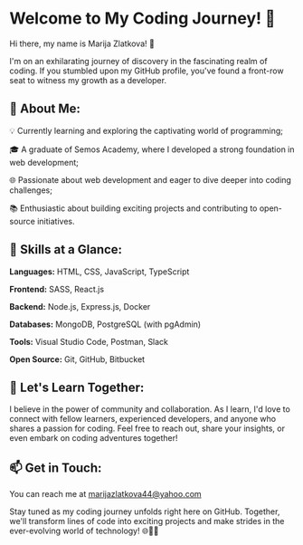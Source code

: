 # Welcome to My Coding Journey! 🚀 

Hi there, my name is Marija Zlatkova! 👋

I'm on an exhilarating journey of discovery in the fascinating realm of coding. If you stumbled upon my GitHub profile, you've found a front-row seat to witness my growth as a developer.

## 🌱 About Me:

💡 Currently learning and exploring the captivating world of programming;

🎓 A graduate of Semos Academy, where I developed a strong foundation in web development;

🌐 Passionate about web development and eager to dive deeper into coding challenges;

📚 Enthusiastic about building exciting projects and contributing to open-source initiatives.

## 🔧 Skills at a Glance:

**Languages:** HTML, CSS, JavaScript, TypeScript

**Frontend:** SASS, React.js

**Backend:** Node.js, Express.js, Docker

**Databases:** MongoDB, PostgreSQL (with pgAdmin)

**Tools:** Visual Studio Code, Postman, Slack

**Open Source:** Git, GitHub, Bitbucket

## 💬 Let's Learn Together:

I believe in the power of community and collaboration. As I learn, I'd love to connect with fellow learners, experienced developers, and anyone who shares a passion for coding. Feel free to reach out, share your insights, or even embark on coding adventures together!

## 📫 Get in Touch:

You can reach me at marijazlatkova44@yahoo.com

Stay tuned as my coding journey unfolds right here on GitHub. Together, we'll transform lines of code into exciting projects and make strides in the ever-evolving world of technology! 🌐👩‍💻
